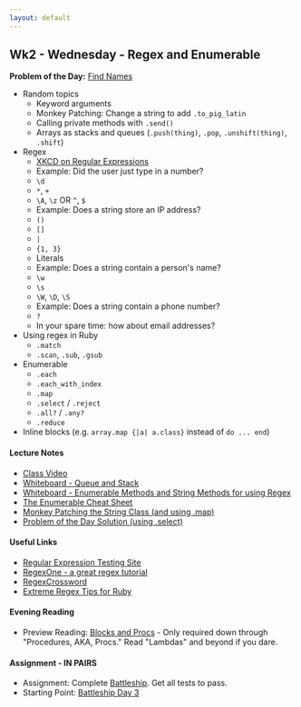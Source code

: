 ```yaml
---
layout: default
---
```


## Wk2 - Wednesday - Regex and Enumerable

**Problem of the Day:** [Find Names](https://github.com/masonfmatthews/rails_assignments/tree/master/exercises/find_names)

* Random topics
  * Keyword arguments
  * Monkey Patching: Change a string to add `.to_pig_latin`
  * Calling private methods with `.send()`
  * Arrays as stacks and queues (`.push(thing)`, `.pop`, `.unshift(thing)`, `.shift`)
* Regex
  * [XKCD on Regular Expressions](https://xkcd.com/1171/)
  * Example: Did the user just type in a number?
  * `\d`
  * `*`, `+`
  * `\A`, `\z` OR `^`, `$`
  * Example: Does a string store an IP address?
  * `()`
  * `[]`
  * `|`
  * `{1, 3}`
  * Literals
  * Example: Does a string contain a person's name?
  * `\w`
  * `\s`
  * `\W`, `\D`, `\S`
  * Example: Does a string contain a phone number?
  * `?`
  * In your spare time: how about email addresses?
* Using regex in Ruby
  * `.match`
  * `.scan`, `.sub`, `.gsub`
* Enumerable
  * `.each`
  * `.each_with_index`
  * `.map`
  * `.select` / `.reject`
  * `.all?` / `.any?`
  * `.reduce`
* Inline blocks (e.g. `array.map {|a| a.class}` instead of `do ... end`)

#### Lecture Notes

* [Class Video](https://youtu.be/0vcfAMNFqhA)
* [Whiteboard - Queue and Stack](http://tiyd-rails.s3.amazonaws.com/pictures/uploaded_files/000/000/007/original/queue2.10.16.JPG?1455120608)
* [Whiteboard - Enumerable Methods and String Methods for using Regex](http://tiyd-rails.s3.amazonaws.com/pictures/uploaded_files/000/000/008/original/enumerable2.10.16.JPG?1455129352)
* [The Enumerable Cheat Sheet](enumerable.rb)
* [Monkey Patching the String Class (and using .map)](pig.rb)
* [Problem of the Day Solution (using .select)](regex.rb)

#### Useful Links

* [Regular Expression Testing Site](http://www.rubular.com)
* [RegexOne - a great regex tutorial](http://regexone.com/)
* [RegexCrossword](https://regexcrossword.com/)
* [Extreme Regex Tips for Ruby](http://idiosyncratic-ruby.com/11-regular-extremism.html)

#### Evening Reading

* Preview Reading: [Blocks and Procs](http://www.reactive.io/tips/2008/12/21/understanding-ruby-blocks-procs-and-lambdas/) - Only required down through "Procedures, AKA, Procs."  Read "Lambdas" and beyond if you dare.

#### Assignment - IN PAIRS

* Assignment: Complete [Battleship](https://github.com/tiyd-rails-2016-01/battleship).  Get all tests to pass.
* Starting Point: [Battleship Day 3](https://github.com/tiyd-rails-2016-01/battleship_day_3)
<!-- * Feedback: [Battleship Day 3 Feedback](feedback)
* Final Solution: [Battleship Solution](https://github.com/tiyd-rails-2016-01/battleship_solution)-->
